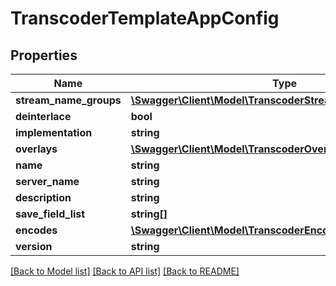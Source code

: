 # TranscoderTemplateAppConfig

## Properties
Name | Type | Description | Notes
------------ | ------------- | ------------- | -------------
**stream_name_groups** | [**\Swagger\Client\Model\TranscoderStreamNameGroupConfig[]**](TranscoderStreamNameGroupConfig.md) |  | 
**deinterlace** | **bool** |  | 
**implementation** | **string** |  | 
**overlays** | [**\Swagger\Client\Model\TranscoderOverlayDecodeConfig[]**](TranscoderOverlayDecodeConfig.md) |  | 
**name** | **string** |  | 
**server_name** | **string** |  | 
**description** | **string** |  | 
**save_field_list** | **string[]** |  | [optional] 
**encodes** | [**\Swagger\Client\Model\TranscoderEncodeConfig[]**](TranscoderEncodeConfig.md) |  | 
**version** | **string** |  | 

[[Back to Model list]](../README.md#documentation-for-models) [[Back to API list]](../README.md#documentation-for-api-endpoints) [[Back to README]](../README.md)


